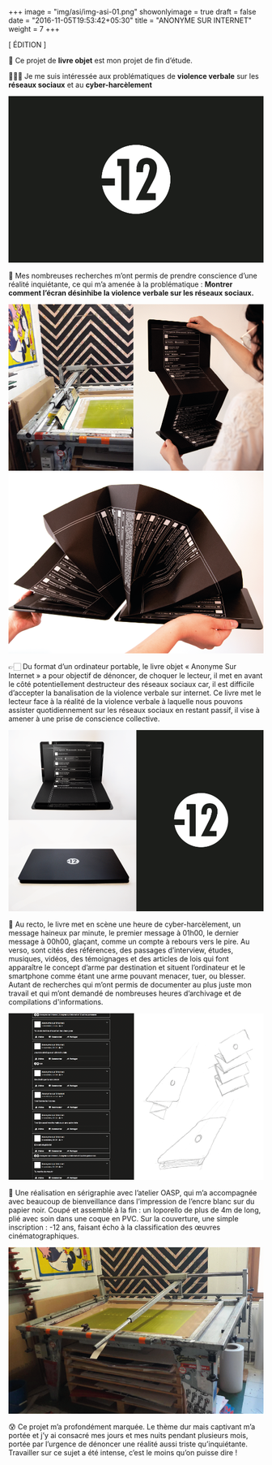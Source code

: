 +++
image = "img/asi/img-asi-01.png"
showonlyimage = true
draft = false
date = "2016-11-05T19:53:42+05:30"
title = "ANONYME SUR INTERNET"
weight = 7
+++


[ ÉDITION ]
<!--more-->

📖 Ce projet de **livre objet** est mon projet de fin d’étude. 

👩🏻‍🏫 Je me suis intéressée aux problématiques de **violence verbale** sur les **réseaux sociaux** et au **cyber-harcèlement**

![This is me][1]

📌 Mes nombreuses recherches m’ont permis de prendre conscience d’une réalité inquiétante, ce qui m’a amenée à la problématique : **Montrer comment l’écran désinhibe la violence verbale sur les réseaux sociaux.**

![This is me][2]
![This is me][3]

👉🏻 Du format d’un ordinateur portable, le livre objet « Anonyme Sur Internet » a pour objectif de dénoncer, de choquer le lecteur, il met en avant le côté potentiellement destructeur des réseaux sociaux car, il est difficile d’accepter la banalisation de la violence verbale sur internet. Ce livre met le lecteur face à la réalité de la violence verbale à laquelle nous pouvons assister quotidiennement sur les réseaux sociaux en restant passif, il vise à amener à une prise de conscience collective.

![This is me][6]

👀 Au recto, le livre met en scène une heure de cyber-harcèlement, un message haineux par minute, le premier message  à 01h00, le dernier message à 00h00, glaçant, comme un compte à rebours vers le pire. 
Au verso, sont cités des références, des passages d’interview, études, musiques, vidéos, des témoignages et des articles de lois qui font apparaître le concept d’arme par destination et situent l’ordinateur et le smartphone comme étant une arme pouvant menacer, tuer, ou blesser. Autant de recherches qui m’ont permis de documenter au plus juste mon travail et qui m’ont demandé de nombreuses heures d’archivage et de compilations d'informations.

![This is me][4]


🎨 Une réalisation en sérigraphie avec l’atelier OASP, qui m’a accompagnée avec beaucoup de bienveillance dans l’impression de l’encre blanc sur du papier noir. Coupé et assemblé à la fin : un loporello de plus de 4m de long, plié avec soin dans une coque en PVC. Sur la couverture, une simple inscription : -12 ans, faisant écho à la classification des œuvres cinématographiques.

![This is me][5]


😰 Ce projet m’a profondément marquée. Le thème dur mais captivant m’a portée et j’y ai consacré mes jours et mes nuits pendant plusieurs mois, portée par l’urgence de dénoncer une réalité aussi triste qu’inquiétante. Travailler sur ce sujet a été intense, c’est le moins qu’on puisse dire !

[1]: /img/asi/img-asi-01.png
[2]: /img/asi/img-asi-02.png
[3]: /img/asi/img-asi-03.png
[4]: /img/asi/img-asi-04.png
[5]: /img/asi/img-asi-05.png
[6]: /img/asi/img-asi-06.png

